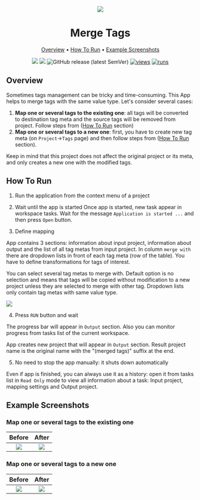 <div align="center" markdown> 
<img src="https://user-images.githubusercontent.com/119248312/230250816-f63ac10f-26b6-4ea0-b0a4-21c5f58a7156.jpg" />

# Merge Tags
  
<p align="center">

  <a href="#Overview">Overview</a> •
  <a href="#How-To-Run">How To Run</a> •
  <a href="#Example-Screenshots">Example Screenshots</a>
</p>

[![](https://img.shields.io/badge/supervisely-ecosystem-brightgreen)](https://ecosystem.supervise.ly/apps/supervisely-ecosystem/merge-tags)
[![](https://img.shields.io/badge/slack-chat-green.svg?logo=slack)](https://supervise.ly/slack)
![GitHub release (latest SemVer)](https://img.shields.io/github/v/release/supervisely-ecosystem/merge-tags)
[![views](https://app.supervise.ly/img/badges/views/supervisely-ecosystem/merge-tags)](https://supervise.ly)
[![runs](https://app.supervise.ly/img/badges/runs/supervisely-ecosystem/merge-tags)](https://supervise.ly)

</div>

## Overview 

Sometimes tags management can be tricky and time-consuming. This App helps to merge tags with the same value type. Let's consider several cases:

1. **Map one or several tags to the existing one**: all tags will be converted to destination tag meta and the source tags will be removed from project. Follow steps from (<a href="#How-To-Run">How To Run</a> section) 
2. **Map one or several tags to a new one**: first, you have to create new tag meta (on `Project`->`Tags` page) and then follow steps from (<a href="#How-To-Run">How To Run</a> section).

Keep in mind that this project does not affect the original project or its meta, and only creates a new one with the modified tags.

## How To Run

1. Run the application from the context menu of a project

2. Wait until the app is started
Once app is started, new task appear in workspace tasks. Wait for the message `Application is started ...` and then press `Open` button.

3. Define mapping

App contains 3 sections: information about input project, information about output and the list of all tag metas from input project. In column `merge with` there are dropdown lists in front of each tag meta (row of the table). You have to define transformations for tags of interest. 

You can select several tag metas to merge with. Default option is no selection and means that tags will be copied without modification to a new project unless they are selected to merge with other tag. Dropdown lists only contain tag metas with same value type.

<img src="https://user-images.githubusercontent.com/119248312/230250580-70ccf1dc-6ea0-47d2-818a-a5cb41729e49.jpg" />

4. Press `RUN` button and wait

The progress bar will appear in `Output` section. Also you can monitor progress from tasks list of the current workspace.

App creates new project that will appear in `Output` section. Result project name is the original name with the "(merged tags)" suffix at the end.

5. No need to stop the app manually: it shuts down automatically

Even if app is finished, you can always use it as a history: open it from tasks list in `Read Only` mode to view all information about a task: Input project, mapping settings and Output project. 

## Example Screenshots

### Map one or several tags to the existing one

Before  |  After
:-------------------------:|:-----------------------------------:
<img src="https://user-images.githubusercontent.com/119248312/230250570-1c7d01ba-37d3-4005-8dca-1e4d054d6a9f.jpg" style="max-height: 850px; width: auto;"/>  |  <img src="https://user-images.githubusercontent.com/119248312/230250572-5017114f-a354-4ed6-a172-1d6754dfdfef.jpg" style="max-height: 850px; width: auto;"/>


### Map one or several tags to a new one

Before  |  After
:-------------------------:|:-----------------------------------:
<img src="https://user-images.githubusercontent.com/119248312/230250565-ad68de7b-c9dd-4a05-a347-6d8d56deb77c.jpg" style="max-height: 850px; width: auto;"/>  |  <img src="https://user-images.githubusercontent.com/119248312/230250574-67c85992-3110-48f6-a3f7-bb2ff51c81ba.jpg" style="max-height: 850px; width: auto;"/>


